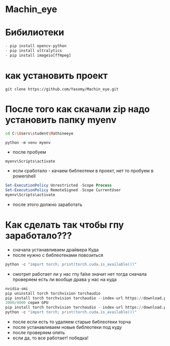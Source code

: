 # Machin_eye

# Бибилиотеки
```python
- pip install opencv-python
- pip install ultralytics
- pip install imageio[ffmpeg]
```

# как установить проект
```
git clone https://github.com/Yasomy/Machin_eye.git
```
# После того как скачали zip надо установить папку myenv 
```bash
cd C:\Users\student\Mathineeye
```
```
python -m venv myenv
```
- после пробуем
```bash
myenv\Scripts\activate
```
- если сработало - качаем библеотеки в проект, нет то пробуем в powershell
```powershell
Set-ExecutionPolicy Unrestricted -Scope Process
Set-ExecutionPolicy RemoteSigned -Scope CurrentUser
myenv\Scripts\activate
```
- после этого должно заработать



# Как сделать так чтобы гпу заработало???
- сначала устанавливаем драйвера Куда
- после нужно с библеотеками повозиться
```python
python -c "import torch; print(torch.cuda.is_available())"
```
- смотрит работает ли у нас гпу false значит нет
тогда сначала проверяем есть ли вообще драва у нас на куда
```python
nvidia-smi
pip uninstall torch torchvision torchaudio
pip install torch torchvision torchaudio --index-url https://download.pytorch.org/whl/cu118
3000/4000 серия GPU
pip install torch torchvision torchaudio --index-url https://download.pytorch.org/whl/cu121
python -c "import torch; print(torch.cuda.is_available())"
```
- после если есть то удаляем старые библеотеки торча
- после устанавливаем новые библеотеки под куду
- после проверяем опять
- если да, то все работает! победка!
